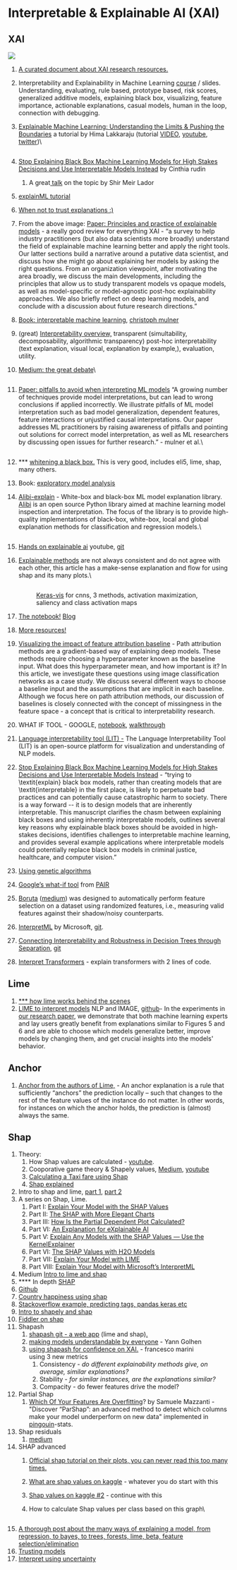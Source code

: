 # Interpretable & Explainable AI (XAI)

## XAI

![](https://lh3.googleusercontent.com/gQgeZyxlXU37RydzNxXz1VitIZ-vdWr0YGy59EphP1cD8KqEE3VB58CGxxORvdmNuSLeRcRaytp7nJkFZveApPd4Fq8xEOV51ZSuXJsFdkU9EpL8d1cQRKzoCEpBjqARmiRD0NEV)

1. [A curated document about XAI research resources. ](https://docs.google.com/spreadsheets/d/1uQy6a3BfxOXI8Nh3ECH0bqqSc95zpy4eIp\_9JAMBkKg/edit?usp=sharing)
2. Interpretability and Explainability in Machine Learning [course](https://interpretable-ml-class.github.io/) / slides. Understanding, evaluating, rule based, prototype based, risk scores, generalized additive models, explaining black box, visualizing, feature importance, actionable explanations, casual models, human in the loop, connection with debugging.&#x20;
3.  [Explainable Machine Learning: Understanding the Limits & Pushing the Boundaries](https://drive.google.com/file/d/1xn2dCDAeEEhB\_rex202KxMPqIPj31fZ4/view) a tutorial by Hima Lakkaraju (tutorial [VIDEO](https://www.chilconference.org/tutorial\_T04.html), [youtube](https://www.youtube.com/watch?v=K6-ujR\_67eY), [twitter](https://twitter.com/hima\_lakkaraju/status/1390759698224271361))\


    <figure><img src="https://lh3.googleusercontent.com/rO4qszA6Hz3L21ZL3YOJB3GNG9u-Q0rGGQ0QxamCYq6MLwHPxkHhk5GUGhVpMKTM0EJH0SHDIr5Tts9vCvjTKWZzrKDdoaE8jfdLDV3Dstu66HiNYvKmoRBQDAEothlrQM7FSLdD" alt=""><figcaption></figcaption></figure>
4. [Stop Explaining Black Box Machine Learning Models for High Stakes Decisions and Use Interpretable Models Instead](https://arxiv.org/pdf/1811.10154.pdf) by Cinthia rudin&#x20;
   1. A great[ talk](https://www.youtube.com/watch?app=desktop\&v=FEAk-U0dT8Y) on the topic by Shir Meir Lador
5. [explainML tutorial](https://explainml-tutorial.github.io/neurips20)
6. [When not to trust explanations :)](https://docs.google.com/presentation/d/10a0PNKwoV3a1XChzvY-T1mWudtzUIZi3sCMzVwGSYfM/edit#slide=id.p)
7. From the above image: [Paper: Principles and practice of explainable models](https://arxiv.org/abs/2009.11698) - a really good review for everything XAI - “a survey to help industry practitioners (but also data scientists more broadly) understand the field of explainable machine learning better and apply the right tools. Our latter sections build a narrative around a putative data scientist, and discuss how she might go about explaining her models by asking the right questions. From an organization viewpoint, after motivating the area broadly, we discuss the main developments, including the principles that allow us to study transparent models vs opaque models, as well as model-specific or model-agnostic post-hoc explainability approaches. We also briefly reflect on deep learning models, and conclude with a discussion about future research directions.”
8. [Book: interpretable machine learning](https://christophm.github.io/interpretable-ml-book/agnostic.html), [christoph mulner](https://christophm.github.io/)
9. (great) [Interpretability overview,](https://thegradient.pub/interpretability-in-ml-a-broad-overview/?fbclid=IwAR2ltYQWbS5jixIJzAnFg8dz1A-9y9eGIMxQfpB\_Pp5x9knP1Y4JhQg3xgI) transparent (simultability, decomposability, algorithmic transparency) post-hoc interpretability (text explanation, visual local, explanation by example,), evaluation, utility.&#x20;
10. [Medium: the great debate](https://medium.com/swlh/the-great-ai-debate-interpretability-1d139167b55)\


    <figure><img src="../.gitbook/assets/image (37).png" alt=""><figcaption></figcaption></figure>
11. [Paper: pitfalls to avoid when interpreting ML models](https://arxiv.org/abs/2007.04131) “A growing number of techniques provide model interpretations, but can lead to wrong conclusions if applied incorrectly. We illustrate pitfalls of ML model interpretation such as bad model generalization, dependent features, feature interactions or unjustified causal interpretations. Our paper addresses ML practitioners by raising awareness of pitfalls and pointing out solutions for correct model interpretation, as well as ML researchers by discussing open issues for further research.” - mulner et al.\


    <figure><img src="../.gitbook/assets/image (9).png" alt=""><figcaption></figcaption></figure>
12. \*\*\* [whitening a black box.](https://francescopochetti.com/whitening-a-black-box-how-to-interpret-a-ml-model/) This is very good, includes eli5, lime, shap, many others.
13. Book: [exploratory model analysis](https://pbiecek.github.io/ema/)&#x20;
14. [Alibi-explain](https://github.com/SeldonIO/alibi) - White-box and black-box ML model explanation library. [Alibi](https://docs.seldon.io/projects/alibi) is an open source Python library aimed at machine learning model inspection and interpretation. The focus of the library is to provide high-quality implementations of black-box, white-box, local and global explanation methods for classification and regression models.\


    <figure><img src="../.gitbook/assets/image (13).png" alt=""><figcaption></figcaption></figure>
15. [Hands on explainable ai](https://www.youtube.com/watch?v=1mNhPoab9JI\&fbclid=IwAR1cV\_\_3zBClI-mq3XpJfgn691xB7EM5gdZpejJ86wnrsVoiGmQFY9P5Uho) youtube, [git](https://github.com/PacktPublishing/Hands-On-Explainable-AI-XAI-with-Python?fbclid=IwAR012IQFa4ce3camoD13iIRyCfQlWPi3HwQs8VDjIGgFnGdcm3xkq7zir-U)
16. [Explainable methods](https://towardsdatascience.com/interpretable-machine-learning-with-xgboost-9ec80d148d27) are not always consistent and do not agree with each other, this article has a make-sense explanation and flow for using shap and its many plots.\


    <figure><img src="../.gitbook/assets/image (18).png" alt=""><figcaption><p><a href="https://github.com/raghakot/keras-vis">Keras-vis</a> for cnns, 3 methods, activation maximization, saliency and class activation maps</p></figcaption></figure>
17. [The notebook!](https://github.com/FraPochetti/KagglePlaygrounds/blob/master/InterpretableML.ipynb) [Blog](https://francescopochetti.com/whitening-a-black-box-how-to-interpret-a-ml-model/)
18. [More resources!](https://docs.google.com/spreadsheets/d/1uQy6a3BfxOXI8Nh3ECH0bqqSc95zpy4eIp\_9JAMBkKg/edit#gid=0)
19. [Visualizing the impact of feature attribution baseline](https://distill.pub/2020/attribution-baselines/) - Path attribution methods are a gradient-based way of explaining deep models. These methods require choosing a hyperparameter known as the baseline input. What does this hyperparameter mean, and how important is it? In this article, we investigate these questions using image classification networks as a case study. We discuss several different ways to choose a baseline input and the assumptions that are implicit in each baseline. Although we focus here on path attribution methods, our discussion of baselines is closely connected with the concept of missingness in the feature space - a concept that is critical to interpretability research.
20. WHAT IF TOOL - GOOGLE, [notebook](https://colab.research.google.com/github/PAIR-code/what-if-tool/blob/master/WIT\_Smile\_Detector.ipynb), [walkthrough](https://pair-code.github.io/what-if-tool/learn/tutorials/walkthrough/)
21. [Language interpretability tool (LIT) -](https://pair-code.github.io/lit/) The Language Interpretability Tool (LIT) is an open-source platform for visualization and understanding of NLP models.
22. [Stop Explaining Black Box Machine Learning Models for High Stakes Decisions and Use Interpretable Models Instead](https://arxiv.org/abs/1811.10154) - “trying to \textit{explain} black box models, rather than creating models that are \textit{interpretable} in the first place, is likely to perpetuate bad practices and can potentially cause catastrophic harm to society. There is a way forward -- it is to design models that are inherently interpretable. This manuscript clarifies the chasm between explaining black boxes and using inherently interpretable models, outlines several key reasons why explainable black boxes should be avoided in high-stakes decisions, identifies challenges to interpretable machine learning, and provides several example applications where interpretable models could potentially replace black box models in criminal justice, healthcare, and computer vision.”
23. [Using genetic algorithms](https://towardsdatascience.com/interpreting-black-box-machine-learning-models-with-genetic-algorithms-a803bfd134cb)
24. [ Google’s what-if tool](https://pair-code.github.io/what-if-tool/demos/image.html) from [PAIR](https://pair.withgoogle.com/)
25. [Boruta](https://github.com/scikit-learn-contrib/boruta\_py) ([medium](https://towardsdatascience.com/boruta-explained-the-way-i-wish-someone-explained-it-to-me-4489d70e154a)) was designed to automatically perform feature selection on a dataset using randomized features, i.e., measuring valid features against their shadow/noisy counterparts.
26. [InterpretML](https://interpret.ml/) by Microsoft, [git](https://github.com/interpretml/interpret).
27. [Connecting Interpretability and Robustness in Decision Trees through Separation](https://icml.cc/virtual/2021/poster/10107?fbclid=IwAR06qMwbn1cRgWLWtVHf\_fAHEbasc0TNrWCdGiSGsIiv4kmQY1TMeTonC6I), [git](https://github.com/yangarbiter/interpretable-robust-trees?fbclid=IwAR3wqCFzuSPQgv30RVdCLi8FGjajErSvuGQd1Zq1VrkpC\_bNNMgR4r\_nd5w)
28. [Interpret Transformers](https://github.com/cdpierse/transformers-interpret) - explain transformers with 2 lines of code.

## Lime

1. [\*\*\* how lime works behind the scenes](https://medium.com/analytics-vidhya/explain-your-model-with-lime-5a1a5867b423)
2. [LIME to interpret models](https://www.oreilly.com/learning/introduction-to-local-interpretable-model-agnostic-explanations-lime) NLP and IMAGE, [github](https://github.com/marcotcr/lime)- In the experiments in [our research paper](http://arxiv.org/abs/1602.04938), we demonstrate that both machine learning experts and lay users greatly benefit from explanations similar to Figures 5 and 6 and are able to choose which models generalize better, improve models by changing them, and get crucial insights into the models' behavior.

## Anchor

1. [Anchor from the authors of Lime,](https://github.com/marcotcr/anchor) - An anchor explanation is a rule that sufficiently “anchors” the prediction locally – such that changes to the rest of the feature values of the instance do not matter. In other words, for instances on which the anchor holds, the prediction is (almost) always the same.

## Shap

1. Theory:
   1. How Shap values are calculated - [youtube](https://www.youtube.com/watch?v=u7Om2joZWYs).
   2. Cooporative game theory & Shapely values, [Medium](https://p17anshikap.medium.com/corporative-game-theory-and-shapley-values-b96dc7284701), [youtube](https://www.youtube.com/watch?v=w9O0fkfMkx0)&#x20;
   3. [Calculating a Taxi fare using Shap](https://www.youtube.com/watch?v=aThG4YAFErw)
   4. [Shap explained](https://towardsdatascience.com/shap-explained-the-way-i-wish-someone-explained-it-to-me-ab81cc69ef30)
2. Intro to shap and lime, [part 1](https://blog.dominodatalab.com/shap-lime-python-libraries-part-1-great-explainers-pros-cons/), [part 2](https://blog.dominodatalab.com/shap-lime-python-libraries-part-2-using-shap-lime/)
3. A series on Shap, Lime.
   1. Part I: [Explain Your Model with the SHAP Values](https://towardsdatascience.com/explain-your-model-with-the-shap-values-bc36aac4de3d)
   2. Part II: [The SHAP with More Elegant Charts](https://dataman-ai.medium.com/the-shap-with-more-elegant-charts-bc3e73fa1c0c)
   3. Part III: [How Is the Partial Dependent Plot Calculated?](https://dataman-ai.medium.com/how-is-the-partial-dependent-plot-computed-8d2001a0e556)
   4. Part VI: [An Explanation for eXplainable AI](https://medium.com/analytics-vidhya/an-explanation-for-explainable-ai-xai-d56ae3dacd13)
   5. Part V: [Explain Any Models with the SHAP Values — Use the KernelExplainer](https://towardsdatascience.com/explain-any-models-with-the-shap-values-use-the-kernelexplainer-79de9464897a)
   6. Part VI: [The SHAP Values with H2O Models](https://medium.com/dataman-in-ai/the-shap-values-with-h2o-models-773a203b75e3)
   7. Part VII: [Explain Your Model with LIME](https://medium.com/@Dataman.ai/explain-your-model-with-lime-5a1a5867b423)
   8. Part VIII: [Explain Your Model with Microsoft’s InterpretML](https://medium.com/@Dataman.ai/explain-your-model-with-microsofts-interpretml-5daab1d693b4)
4. Medium [Intro to lime and shap](https://towardsdatascience.com/explain-nlp-models-with-lime-shap-5c5a9f84d59b)
5. \*\*\*\* In depth [SHAP](https://towardsdatascience.com/introducing-shap-decision-plots-52ed3b4a1cba)
6. [Github](https://github.com/slundberg/shap)
7. [Country happiness using shap](https://sararobinson.dev/2019/03/24/preventing-bias-machine-learning.html)
8. [Stackoverflow example, predicting tags, pandas keras etc](https://stackoverflow.blog/2019/05/06/predicting-stack-overflow-tags-with-googles-cloud-ai/)
9. [Intro to shapely and shap](https://towardsdatascience.com/a-new-perspective-on-shapley-values-an-intro-to-shapley-and-shap-6f1c70161e8d?)
10. [Fiddler on shap](https://medium.com/fiddlerlabs/case-study-explaining-credit-modeling-predictions-with-shap-2a7b3f86ec12)
11. Shapash
    1. [shapash git - ](https://github.com/MAIF/shapash)[a web app](https://github.com/MAIF/shapash) (lime and shap)[. ](https://github.com/MAIF/shapash)
    2. [making models understandable by everyone](https://pub.towardsai.net/shapash-making-ml-models-understandable-by-everyone-8f96ad469eb3) - Yann Golhen
    3. [using shapash for confidence on XAI.](https://towardsdatascience.com/building-confidence-on-explainability-methods-66b9ee575514)  - francesco marini\
       using 3 new metrics
       1. Consistency - _do different explainability methods give, on average, similar explanations?_
       2. Stability - _for similar instances, are the explanations similar?_&#x20;
       3. Compacity - do fewer features drive the model?
12. Partial Shap
    1. [Which Of Your Features Are Overfitting](https://towardsdatascience.com/which-of-your-features-are-overfitting-c46d0762e769)? by Samuele Mazzanti - "Discover “ParShap”: an advanced method to detect which columns make your model underperform on new data" implemented in [pingouin](https://pingouin-stats.org/)-stats.
13. Shap residuals
    1. [medium](https://towardsdatascience.com/shapley-residuals-measuring-the-limitations-of-shapley-values-for-explainability-d9cdc3582522)
14. SHAP advanced
    1. [Official shap tutorial on their plots, you can never read this too many times.](https://slundberg.github.io/shap/notebooks/plots/decision\_plot.html)
    2. [What are shap values on kaggle](https://www.kaggle.com/dansbecker/shap-values) - whatever you do start with this
    3. [Shap values on kaggle #2](https://www.kaggle.com/dansbecker/advanced-uses-of-shap-values) - continue with this
    4.  How to calculate Shap values per class based on this graph\


        <figure><img src="../.gitbook/assets/image (5).png" alt=""><figcaption></figcaption></figure>
15. [A thorough post about the many ways of explaining a model, from regression, to bayes, to trees, forests, lime, beta, feature selection/elimination](https://lilianweng.github.io/lil-log/2017/08/01/how-to-explain-the-prediction-of-a-machine-learning-model.html#interpretable-models)
16. [Trusting models](https://arxiv.org/pdf/1602.04938.pdf)
17. [Interpret using uncertainty](https://becominghuman.ai/using-uncertainty-to-interpret-your-model-67a97c28fea5)

